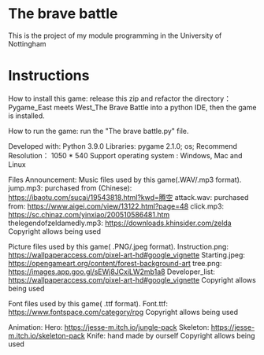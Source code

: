 # The brave battle
This is the project of my module programming in the University of Nottingham

# Instructions

How to install this game: release this zip and refactor the directory：Pygame_East meets West_The Brave Battle into a python IDE, then the game is installed.

How to run the game: run the "The brave battle.py" file. 

Developed with: Python 3.9.0 
Libraries: pygame 2.1.0; os;
Recommend Resolution： 1050 * 540
Support operating system : Windows, Mac and Linux

Files Announcement:
Music files used by this game(.WAV/.mp3 format).
jump.mp3: purchased from (Chinese): https://ibaotu.com/sucai/19543818.html?kwd=腾空
attack.wav: purchased from: https://www.aigei.com/view/13122.html?page=48
click.mp3: https://sc.chinaz.com/yinxiao/200510586481.htm
thelegendofzeldamedly.mp3: https://downloads.khinsider.com/zelda
Copyright allows being used

Picture files used by this game( .PNG/.jpeg format).
Instruction.png: https://wallpaperaccess.com/pixel-art-hd#google_vignette
Starting.jpeg:  https://opengameart.org/content/forest-background-art
tree.png: https://images.app.goo.gl/sEWj8JCxiLW2mb1a8
Developer_list: https://wallpaperaccess.com/pixel-art-hd#google_vignette
Copyright allows being used

Font files used by this game( .ttf format).
Font.ttf: https://www.fontspace.com/category/rpg
Copyright allows being used

Animation:
Hero:  https://jesse-m.itch.io/jungle-pack
Skeleton: https://jesse-m.itch.io/skeleton-pack
Knife: hand made by ourself
Copyright allows being used


